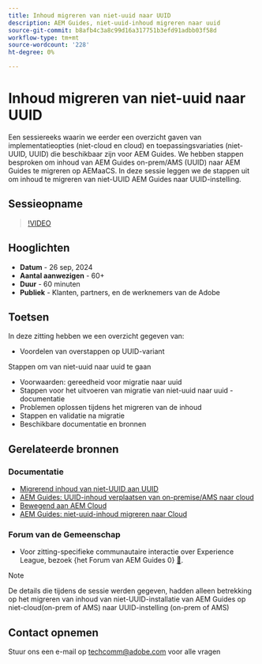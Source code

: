 ```yaml
---
title: Inhoud migreren van niet-uuid naar UUID
description: AEM Guides, niet-uuid-inhoud migreren naar uuid
source-git-commit: b8afb4c3a8c99d16a317751b3efd91adbb03f58d
workflow-type: tm+mt
source-wordcount: '228'
ht-degree: 0%

---
```


# Inhoud migreren van niet-uuid naar UUID

Een sessiereeks waarin we eerder een overzicht gaven van implementatieopties (niet-cloud en cloud) en toepassingsvariaties (niet-UUID, UUID) die beschikbaar zijn voor AEM Guides.
We hebben stappen besproken om inhoud van AEM Guides on-prem/AMS (UUID) naar AEM Guides te migreren op AEMaaCS.
In deze sessie leggen we de stappen uit om inhoud te migreren van niet-UUID AEM Guides naar UUID-instelling.


## Sessieopname

>[!VIDEO](https://video.tv.adobe.com/v/3434807/uuid-migration-content-migration-guides-migration?quality=12&learn=on)


## Hooglichten

- **Datum** - 26 sep, 2024
- **Aantal aanwezigen** - 60+
- **Duur** - 60 minuten
- **Publiek** - Klanten, partners, en de werknemers van de Adobe


## Toetsen

In deze zitting hebben we een overzicht gegeven van:
- Voordelen van overstappen op UUID-variant

Stappen om van niet-uuid naar uuid te gaan
- Voorwaarden: gereedheid voor migratie naar uuid
- Stappen voor het uitvoeren van migratie van niet-uuid naar uuid - documentatie
- Problemen oplossen tijdens het migreren van de inhoud
- Stappen en validatie na migratie
- Beschikbare documentatie en bronnen



## Gerelateerde bronnen

### Documentatie

- [ Migrerend inhoud van niet-UUID aan UUID ](https://experienceleague.adobe.com/en/docs/experience-manager-guides/using/install-guide/on-prem-ig/content-migration/migration-process/migrate-non-uuid-uuid)
- [AEM Guides: UUID-inhoud verplaatsen van on-premise/AMS naar cloud](../../cs-install-guide/migrate-on-premise-content-cloud.md)
- [ Bewegend aan AEM Cloud ](https://experienceleague.adobe.com/en/docs/experience-manager-cloud-service/content/migration-journey/getting-started)
- [AEM Guides: niet-uuid-inhoud migreren naar Cloud](../../install-guide/migrate-uuid-non-uuid.md)

### Forum van de Gemeenschap

- Voor zitting-specifieke communautaire interactie over Experience League, bezoek {het Forum van AEM Guides 0} [&#128279;](https://experienceleaguecommunities.adobe.com/t5/experience-manager-guides/bd-p/xml-documentation-discussions).


>[!NOTE]
>
> De details die tijdens de sessie werden gegeven, hadden alleen betrekking op het migreren van inhoud van niet-UUID-installatie van AEM Guides op niet-cloud(on-prem of AMS) naar UUID-instelling (on-prem of AMS)



## Contact opnemen

Stuur ons een e-mail op <techcomm@adobe.com> voor alle vragen
